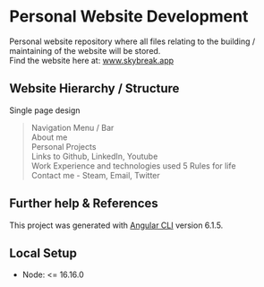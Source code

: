 # Personal Website Development

Personal website repository where all files relating to the building /
maintaining of the website will be stored.  
Find the website here at: www.skybreak.app

## Website Hierarchy / Structure

Single page design

> Navigation Menu / Bar  
> About me  
> Personal Projects  
> Links to Github, LinkedIn, Youtube  
> Work Experience and technologies used
> 5 Rules for life  
> Contact me - Steam, Email, Twitter

## Further help & References

This project was generated with [Angular CLI](https://github.com/angular/angular-cli) version 6.1.5.

## Local Setup
- Node: <= 16.16.0
